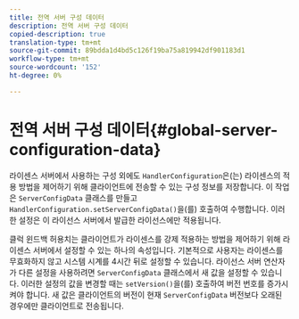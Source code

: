 ```yaml
---
title: 전역 서버 구성 데이터
description: 전역 서버 구성 데이터
copied-description: true
translation-type: tm+mt
source-git-commit: 89bdda1d4bd5c126f19ba75a819942df901183d1
workflow-type: tm+mt
source-wordcount: '152'
ht-degree: 0%

---
```



# 전역 서버 구성 데이터{#global-server-configuration-data}

라이센스 서버에서 사용하는 구성 외에도 `HandlerConfiguration`은(는) 라이센스의 적용 방법을 제어하기 위해 클라이언트에 전송할 수 있는 구성 정보를 저장합니다. 이 작업은 `ServerConfigData` 클래스를 만들고 `HandlerConfiguration.setServerConfigData()`을(를) 호출하여 수행합니다. 이러한 설정은 이 라이선스 서버에서 발급한 라이선스에만 적용됩니다.

클럭 윈드백 허용치는 클라이언트가 라이센스를 강제 적용하는 방법을 제어하기 위해 라이센스 서버에서 설정할 수 있는 하나의 속성입니다. 기본적으로 사용자는 라이센스를 무효화하지 않고 시스템 시계를 4시간 뒤로 설정할 수 있습니다. 라이선스 서버 연산자가 다른 설정을 사용하려면 `ServerConfigData` 클래스에서 새 값을 설정할 수 있습니다. 이러한 설정의 값을 변경할 때는 `setVersion()`을(를) 호출하여 버전 번호를 증가시켜야 합니다. 새 값은 클라이언트의 버전이 현재 `ServerConfigData` 버전보다 오래된 경우에만 클라이언트로 전송됩니다.
